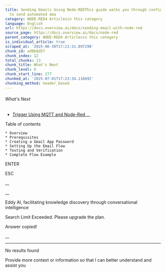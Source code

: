 ```yaml
---
title: Sending Emails Using Node-REDThis guide walks you through configuring Node-RED
  to send automated ema
category: NODE-RED4 Articlesin this category
language: English
url: https://docs.overview.ai/docs/sending-email-with-node-red
source_page: https://docs.overview.ai/docs/node-red
parent_category: NODE-RED4 Articlesin this category
is_individual_article: true
scraped_at: '2025-06-30T17:21:31.897298'
chunk_id: ad0b8d57
chunk_index: 12
total_chunks: 13
chunk_title: What's Next
chunk_level: 6
chunk_start_line: 277
chunked_at: '2025-07-01T17:23:34.116692'
chunking_method: header_based
---
```


###### What's Next

  * [ Trigger Using MQTT and Node-Red ](/docs/trigger-using-mqtt) __



Table of contents

    * Overview 
    * Prerequisites 
    * Creating a Gmail App Password 
    * Setting Up the Email Flow 
    * Testing and Verification 
    * Complete Flow Example 



ENTER

ESC

 __

__

Eddy AI, facilitating knowledge discovery through conversational intelligence

Search Limit Exceeded. Please upgrade the plan.

Answer copied\!

__

__ __

No results found

Provide more context or information so that I can better understand and assist you
